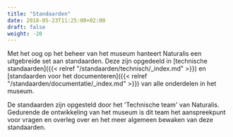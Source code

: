 ```yaml
---
title: "Standaarden"
date: 2018-05-23T11:25:00+02:00
draft: false
weight: -20
---
```


Met het oog op het beheer van het museum hanteert Naturalis een uitgebreide set
aan standaarden. Deze zijn opgedeeld in [technische standaarden]({{< relref
"/standaarden/technisch/_index.md" >}}) en [standaarden voor het
documenteren]({{< relref "/standaarden/documentatie/_index.md" >}}) van alle
onderdelen in het museum.

De standaarden zijn opgesteld door het 'Technische team' van Naturalis.
Gedurende de ontwikkeling van het museum is dit team het aanspreekpunt voor
vragen en overleg over en het meer algemeen bewaken van deze standaarden.
